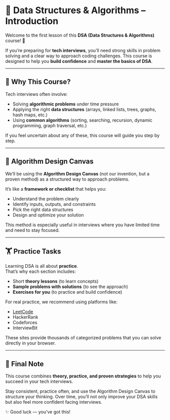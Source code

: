 # 📘 Data Structures & Algorithms – Introduction

Welcome to the first lesson of this **DSA (Data Structures & Algorithms)** course! 🚀  

If you’re preparing for **tech interviews**, you’ll need strong skills in problem solving and a clear way to approach coding challenges. This course is designed to help you **build confidence** and **master the basics of DSA**.

---

## 🎯 Why This Course?

Tech interviews often involve:
- Solving **algorithmic problems** under time pressure  
- Applying the right **data structures** (arrays, linked lists, trees, graphs, hash maps, etc.)  
- Using **common algorithms** (sorting, searching, recursion, dynamic programming, graph traversal, etc.)  

If you feel uncertain about any of these, this course will guide you step by step.  

---

## 📝 Algorithm Design Canvas

We’ll be using the **Algorithm Design Canvas** (not our invention, but a proven method) as a structured way to approach problems.  

It’s like a **framework or checklist** that helps you:
- Understand the problem clearly  
- Identify inputs, outputs, and constraints  
- Pick the right data structures  
- Design and optimize your solution  

This method is especially useful in interviews where you have limited time and need to stay focused.

---

## 🏋️ Practice Tasks

Learning DSA is all about **practice**.  
That’s why each section includes:
- Short **theory lessons** (to learn concepts)  
- **Sample problems with solutions** (to see the approach)  
- **Exercises for you** (to practice and build confidence)  

For real practice, we recommend using platforms like:
- [LeetCode](https://leetcode.com/)  
- HackerRank  
- Codeforces  
- InterviewBit  

These sites provide thousands of categorized problems that you can solve directly in your browser.

---

## 🚀 Final Note

This course combines **theory, practice, and proven strategies** to help you succeed in your tech interviews.  

Stay consistent, practice often, and use the Algorithm Design Canvas to structure your thinking. Over time, you’ll not only improve your DSA skills but also feel more confident facing interviews.  

✨ Good luck — you’ve got this!  
